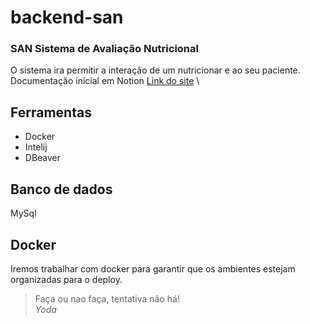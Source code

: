 # backend-san
### SAN Sistema de Avaliação Nutricional
O sistema ira permitir a interação de um nutricionar e ao seu paciente. \
Documentação inicial em Notion [Link do site](https://www.notion.so/Sistema-de-Avalia-o-Corporal-Nutricional-28bb88727f5f802fb7b2fb503819a0a3) \

## Ferramentas
 - Docker
 - Intelij
 - DBeaver

## Banco de dados
MySql 

## Docker
Iremos trabalhar com docker para garantir que os ambientes estejam organizadas para o deploy.

> 
> Faça ou nao faça, tentativa não há! \
>  _Yoda_
> 





